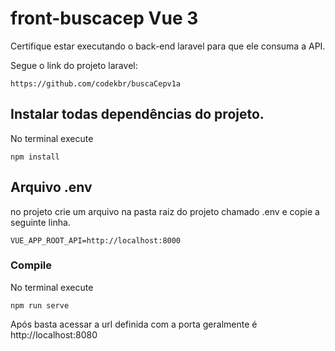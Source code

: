 # front-buscacep Vue 3 
Certifique estar executando o back-end laravel para que ele consuma a API.

Segue o link do projeto laravel:
```
https://github.com/codekbr/buscaCepv1a
```

## Instalar todas dependências do projeto.
No terminal execute
```
npm install
```

## Arquivo .env

no projeto crie um arquivo na pasta raiz do projeto chamado .env e copie a seguinte linha.
```
VUE_APP_ROOT_API=http://localhost:8000 
```

### Compile
No terminal execute
```
npm run serve
```
Após basta acessar a url definida com a porta geralmente é http://localhost:8080



